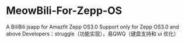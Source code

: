 # MeowBili-For-Zepp-OS
A BiliBili jsapp for Amazfit Zepp OS3.0
Support only for Zepp OS3.0 and above
Developers：struggle（功能实现），易QWQ（键盘支持和 ui 优化）